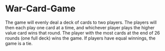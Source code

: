 War-Card-Game
=============

The game will evenly deal a deck of cards to two players. The players will then each play one card at a time, and whichever player plays the higher value card wins that round. The player with the most cards at the end of 26 rounds (one full deck) wins the game. If players have equal winnings, the game is a tie. 
 
